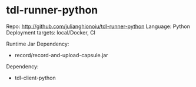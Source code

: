 # tdl-runner-python

Repo: http://github.com/julianghionoiu/tdl-runner-python
Language: Python
Deployment targets: local/Docker, CI

Runtime Jar Dependency:

- record/record-and-upload-capsule.jar

Dependency:

- tdl-client-python